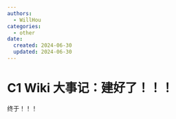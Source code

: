 ```yaml
---
authors:
  - WillHou
categories:
  - other
date:
  created: 2024-06-30
  updated: 2024-06-30
---
```


# C1 Wiki 大事记：建好了！！！

终于！！！